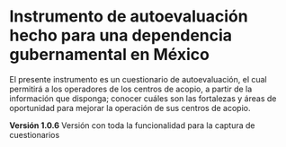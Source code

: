 # Instrumento de autoevaluación hecho para una dependencia gubernamental en México
El presente instrumento es un cuestionario de autoevaluación, el cual permitirá a los operadores de los centros de acopio, a partir de la información que disponga; conocer cuáles son las fortalezas y áreas de oportunidad para mejorar la operación de sus centros de acopio.

**Versión 1.0.6**
Versión con toda la funcionalidad para la captura de cuestionarios
